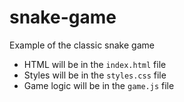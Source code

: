 # snake-game
Example of the classic snake game

- HTML will be in the `index.html` file
- Styles will be in the `styles.css` file
- Game logic will be in the `game.js` file

